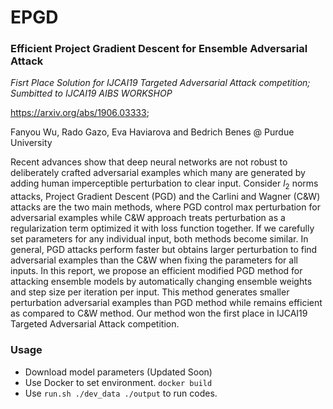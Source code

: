 # EPGD
### Efficient Project Gradient Descent for Ensemble Adversarial Attack
*Fisrt Place Solution for IJCAI19 Targeted Adversarial Attack competition; Sumbitted to IJCAI19 AIBS WORKSHOP* 

https://arxiv.org/abs/1906.03333;

Fanyou Wu, Rado Gazo, Eva Haviarova and Bedrich Benes @ Purdue University

Recent advances show that deep neural networks are not robust to deliberately crafted adversarial examples which many are generated by adding human imperceptible perturbation to clear input. Consider $l_2$ norms attacks, Project Gradient Descent (PGD) and the Carlini and Wagner (C\&W) attacks are the two main methods, where PGD control max perturbation for adversarial examples while C\&W approach treats perturbation as a regularization term optimized it with loss function together. If we carefully set parameters for any individual input, both methods become similar. In general, PGD attacks perform faster but obtains larger perturbation to find adversarial examples than the C\&W when fixing the parameters for all inputs. In this report, we propose an efficient modified PGD method for attacking ensemble models by automatically changing ensemble weights and step size per iteration per input. This method generates smaller perturbation adversarial examples than PGD method while remains efficient as compared to  C\&W method. Our method won the first place in IJCAI19 Targeted Adversarial Attack competition. 


### Usage
* Download model parameters (Updated Soon) 
* Use Docker to set environment. `docker build`
* Use `run.sh ./dev_data ./output` to run codes.

